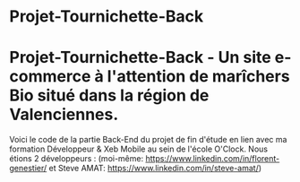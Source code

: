 # Projet-Tournichette-Back

# Projet-Tournichette-Back - Un site e-commerce à l'attention de marîchers Bio situé dans la région de Valenciennes.

Voici le code de la partie Back-End du projet de fin d'étude en lien avec ma formation Développeur & Xeb Mobile au sein de l'école O'Clock. Nous étions 2 développeurs :
(moi-même: https://www.linkedin.com/in/florent-genestier/
et Steve AMAT: https://www.linkedin.com/in/steve-amat/)



